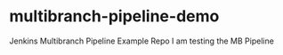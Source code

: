 # multibranch-pipeline-demo
Jenkins Multibranch Pipeline Example Repo 
I am testing the MB Pipeline
